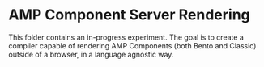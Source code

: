 # AMP Component Server Rendering

This folder contains an in-progress experiment.
The goal is to create a compiler capable of rendering AMP Components (both Bento and Classic) outside of a browser, in a language agnostic way.
